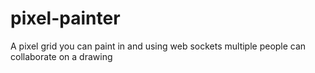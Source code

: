 # pixel-painter
A pixel grid you can paint in and using web sockets multiple people can collaborate on a drawing
